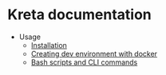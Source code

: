 # Kreta documentation

* Usage
    * [Installation](installation.md)
    * [Creating dev environment with docker](../etc/docker/README.md)
    * [Bash scripts and CLI commands](usage_bash_scripts_and_cli_commands.md)
